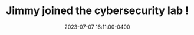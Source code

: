 ---
layout: post
title: Jimmy joined the cybersecurity lab !
date: 2023-07-07 16:11:00-0400
inline: false
related_posts: false
---
